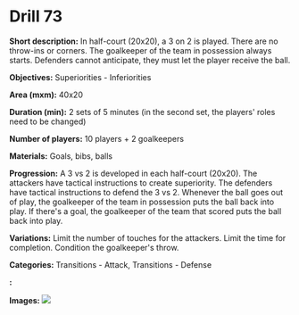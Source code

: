 # Drill 73

**Short description:**
In half-court (20x20), a 3 on 2 is played. There are no throw-ins or corners. The goalkeeper of the team in possession always starts. Defenders cannot anticipate, they must let the player receive the ball.

**Objectives:**
Superiorities - Inferiorities

**Area (mxm):**
40x20

**Duration (min):**
2 sets of 5 minutes (in the second set, the players' roles need to be changed)

**Number of players:**
10 players + 2 goalkeepers

**Materials:**
Goals, bibs, balls

**Progression:**
A 3 vs 2 is developed in each half-court (20x20). The attackers have tactical instructions to create superiority. The defenders have tactical instructions to defend the 3 vs 2. Whenever the ball goes out of play, the goalkeeper of the team in possession puts the ball back into play. If there's a goal, the goalkeeper of the team that scored puts the ball back into play.

**Variations:**
Limit the number of touches for the attackers. Limit the time for completion. Condition the goalkeeper's throw.

**Categories:**
Transitions - Attack, Transitions - Defense

**:**


**Images:**
![](https://www.coachingfutsal.com/\images\20de9ebceafb4ae7de4e38b51255424305e5c790bdfaad456f359e085afdeb5b35a92c48ebcef653b7f922ae64c72c5bb1f35f65f46f8c206e8482e871e5ad6d4dc005416aa32.jpg)

